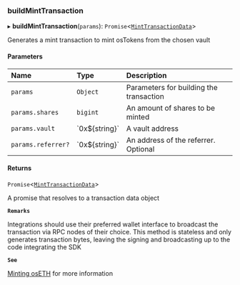 ### buildMintTransaction

▸ **buildMintTransaction**(`params`): `Promise`\<[`MintTransactionData`](../../../interfaces/MintTransactionData.md)\>

Generates a mint transaction to mint osTokens from the chosen vault

#### Parameters

| Name | Type | Description |
| :------ | :------ | :------ |
| `params` | `Object` | Parameters for building the transaction |
| `params.shares` | `bigint` | An amount of shares to be minted |
| `params.vault` | \`0x$\{string}\` | A vault address |
| `params.referrer?` | \`0x$\{string}\` | An address of the referrer. Optional |

#### Returns

`Promise`\<[`MintTransactionData`](../../../interfaces/MintTransactionData.md)\>

A promise that resolves to a transaction data object

**`Remarks`**

Integrations should use their preferred wallet interface to broadcast the transaction via RPC nodes of
their choice. This method is stateless and only generates transaction bytes, leaving the signing and broadcasting up to
the code integrating the SDK

**`See`**

[Minting osETH](https://chorus-one.gitbook.io/opus-pool-sdk-1.0/build-your-staking-dapp/5-minting-os-eth) for more information